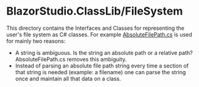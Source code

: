 ﻿# BlazorStudio.ClassLib/FileSystem
This directory contains the Interfaces and Classes for representing the user's file system as C# classes. For example [AbsoluteFilePath.cs](/BlazorStudio.ClassLib/FileSystem/Classes/AbsoluteFilePath.cs) is used for mainly two reasons:

- A string is ambiguous. Is the string an absolute path or a relative path? AbsoluteFilePath.cs removes this ambiguity.
- Instead of parsing an absolute file path string every time a section of that string is needed (example: a filename) one can parse the string once and maintain all that data on a class.